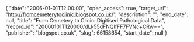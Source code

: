 {
  "date": "2006-01-01T12:00:00", 
  "open_access": true, 
  "target_url": "http://fromcemeterytoclinic.blogspot.co.uk/", 
  "description": "", 
  "end_date": null, 
  "title": "From Cemetery to Clinic: Digitised Pathological Data", 
  "record_id": "20060101T120000/dLk55dFNQIfFF7FVNc+CRw==", 
  "publisher": "blogspot.co.uk", 
  "slug": 66158654, 
  "start_date": null
}

